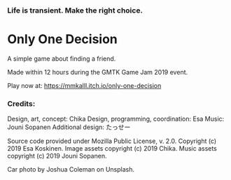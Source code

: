 ### Life is transient. Make the right choice.

# Only One Decision

A simple game about finding a friend.

Made within 12 hours during the GMTK Game Jam 2019 event.

Play now at:
https://mmkalll.itch.io/only-one-decision


### Credits:

Design, art, concept: Chika
Design, programming, coordination: Esa
Music: Jouni Sopanen
Additional design: たっせー


Source code provided under Mozilla Public License, v. 2.0. Copyright (c) 2019 Esa Koskinen.
Image assets copyright (c) 2019 Chika.
Music assets copyright (c) 2019 Jouni Sopanen.

Car photo by Joshua Coleman on Unsplash.
